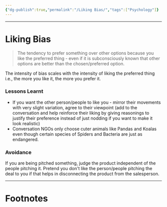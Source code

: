```yaml
---
{"dg-publish":true,"permalink":"/Liking Bias/","tags":["Psychology"]}
---
```



---
# Liking Bias
> The tendency to prefer something over other options because you like the preferred thing - even if it is subconsciously known that other options are better than the chosen/preferred option.

The intensity of bias scales with the intensity of liking the preferred thing i.e., the more you like it, the more you prefer it.

### Lessons Learnt
- If you want the other person/people to like you - mirror their movements with very slight variation, agree to their viewpoint (add to the conversation and help reinforce their liking by giving reasonings to justify their preference instead of just nodding if you want to make it look realistic)
- Conversation NGOs only choose cuter animals like Pandas and Koalas even though certain species of Spiders and Bacteria are just as endangered.

### Avoidance
If you are being pitched something, judge the product independent of the people pitching it. Pretend you don't like the person/people pitching the deal to you if that helps in disconnecting the product from the salesperson.


---
# Footnotes